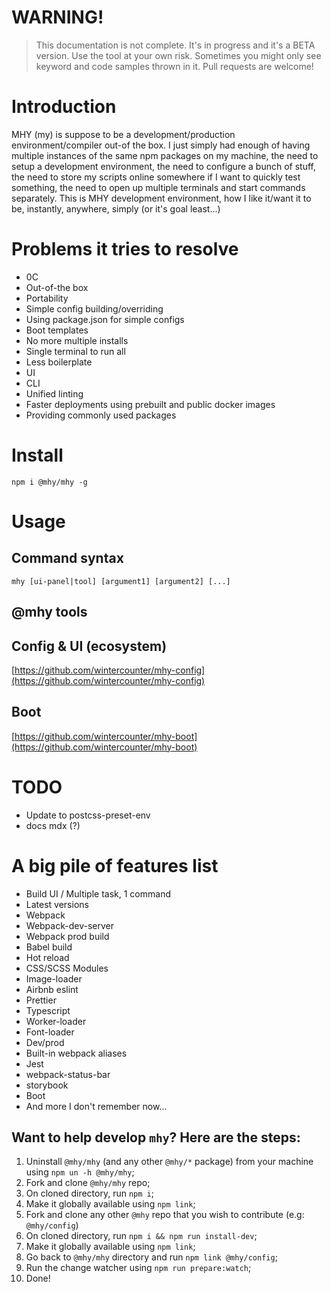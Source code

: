 # WARNING!
> This documentation is not complete. It's in progress and it's a
BETA version. Use the tool at your own risk. Sometimes you might only
see keyword and code samples thrown in it. Pull requests are welcome!

# Introduction
MHY (my) is suppose to be a development/production environment/compiler
 out-of the box. I just simply had enough of having multiple
instances of the same npm packages on my machine, the need to setup
a development environment,
the need to configure a bunch of stuff, the need to store my scripts
online somewhere if I want to quickly test something, the need to open
up multiple terminals and start commands separately.
This is MHY development environment, how I like it/want it to be,
instantly, anywhere, simply (or it's goal least...)

# Problems it tries to resolve
- 0C
- Out-of-the box
- Portability
- Simple config building/overriding
- Using package.json for simple configs
- Boot templates
- No more multiple installs
- Single terminal to run all
- Less boilerplate
- UI
- CLI
- Unified linting
- Faster deployments using prebuilt and public docker images
- Providing commonly used packages

# Install
```
npm i @mhy/mhy -g
```

# Usage
## Command syntax
```
mhy [ui-panel|tool] [argument1] [argument2] [...]
```

## @mhy tools

## Config & UI (ecosystem)
[https://github.com/wintercounter/mhy-config](https://github.com/wintercounter/mhy-config)

## Boot
[https://github.com/wintercounter/mhy-boot](https://github.com/wintercounter/mhy-boot)

# TODO
- Update to postcss-preset-env
- docs mdx (?)

# A big pile of features list
- Build UI / Multiple task, 1 command
- Latest versions
- Webpack
- Webpack-dev-server
- Webpack prod build
- Babel build
- Hot reload
- CSS/SCSS Modules
- Image-loader
- Airbnb eslint
- Prettier
- Typescript
- Worker-loader
- Font-loader
- Dev/prod
- Built-in webpack aliases
- Jest
- webpack-status-bar
- storybook
- Boot
- And more I don't remember now...

## Want to help develop `mhy`? Here are the steps:
1. Uninstall `@mhy/mhy` (and any other `@mhy/*` package) from your machine using `npm un -h @mhy/mhy`;
1. Fork and clone `@mhy/mhy` repo;
1. On cloned directory, run `npm i`;
1. Make it globally available using `npm link`;
1. Fork and clone any other `@mhy` repo that you wish to contribute (e.g: `@mhy/config`)
1. On cloned directory, run `npm i && npm run install-dev`;
1. Make it globally available using `npm link`;
1. Go back to `@mhy/mhy` directory and run `npm link @mhy/config`;
1. Run the change watcher using `npm run prepare:watch`;
1. Done!